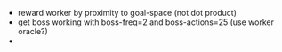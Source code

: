 * reward worker by proximity to goal-space (not dot product)
* get boss working with boss-freq=2 and boss-actions=25 (use worker oracle?)
*